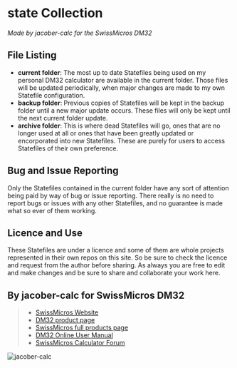 # state Collection

*Made by jacober-calc for the SwissMicros DM32*

## File Listing

- **current folder**: The most up to date Statefiles being used on my personal DM32 calculator are available in the current folder. Those files will be updated periodically, when major changes are made to my own Statefile configuration.
- **backup folder**: Previous copies of Statefiles will be kept in the backup folder until a new major update occurs. These files will only be kept until the next current folder update.
- **archive folder**: This is where dead Statefiles will go, ones that are no longer used at all or ones that have been greatly updated or encorporated into new Statefiles. These are purely for users to access Statefiles of their own preference.

## Bug and Issue Reporting

Only the Statefiles contained in the current folder have any sort of attention being paid by way of bug or issue reporting. There really is no need to report bugs or issues with any other Statefiles, and no guarantee is made what so ever of them working.

## Licence and Use

These Statefiles are under a licence and some of them are whole projects represented in their own repos on this site. So be sure to check the licence and request from the author before sharing. As always you are free to edit and make changes and be sure to share and collaborate your work here.

## By jacober-calc for SwissMicros DM32

> - [SwissMicros Website](https://www.swissmicros.com)
> - [DM32 product page](https://www.swissmicros.com/product/model-dm32)
> - [SwissMicros full products page](https://www.swissmicros.com/products)
> - [DM32 Online User Manual](https://technical.swissmicros.com/dm32/doc/dm32_user_manual.html)
> - [SwissMicros Calculator Forum](https://forum.swissmicros.com/index.php)

![jacober-calc](https://i.imgur.com/YVqd59l.png)

